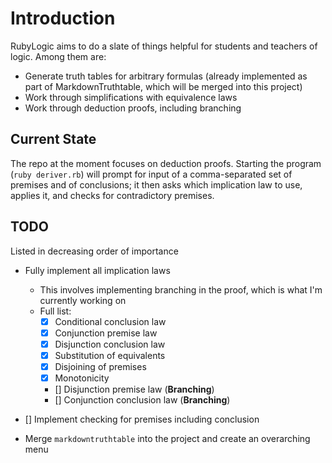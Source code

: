 # Introduction

RubyLogic aims to do a slate of things helpful for students and teachers of logic. Among them are:

- Generate truth tables for arbitrary formulas (already implemented as part of MarkdownTruthtable, which will be merged into this project)
- Work through simplifications with equivalence laws
- Work through deduction proofs, including branching

## Current State

The repo at the moment focuses on deduction proofs. Starting the program (`ruby deriver.rb`) will prompt for input of a comma-separated set of premises and of conclusions; it then asks which implication law to use, applies it, and checks for contradictory premises.

## TODO

Listed in decreasing order of importance

- Fully implement all implication laws
    - This involves implementing branching in the proof, which is what I'm currently working on
    - Full list:
        - [x] Conditional conclusion law
        - [x] Conjunction premise law
        - [x] Disjunction conclusion law
        - [x] Substitution of equivalents
        - [x] Disjoining of premises
        - [x] Monotonicity
        - []  Disjunction premise law (**Branching**)
        - []  Conjunction conclusion law (**Branching**)
- [] Implement checking for premises including conclusion

- Merge `markdowntruthtable` into the project and create an overarching menu
